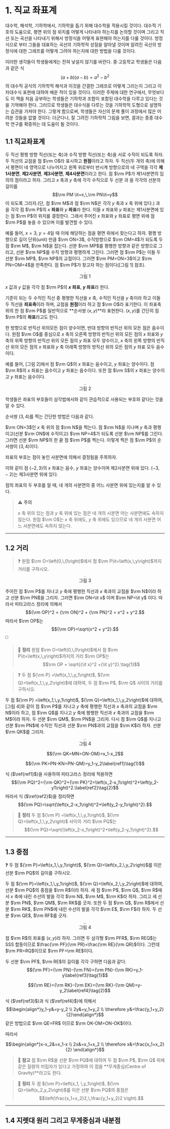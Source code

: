 # 1. 직교 좌표계

대수학, 해석학, 기하학에서, 기하학을 돕기 위해 대수학을 적용시킬 것이다. 대수적 기호의 도움으로, 평면 위의 점 위치를 어떻게 나타내야 하는지를 논의할 것이며 그리고 직선 또는 곡선을 나타내기 위해서 방정식을 어떻게 표현해야 하는지를 다룰 것이다. 방정식으로 부터 그들을 대표하는 곡선의 기하학적 성질을 알아낼 것이며 알려진 곡선의 방정식에 대한 그래프를 어떻게 그려야 하는지에 대한 방법을 다룰 것이다.

이러한 생각들이 학생들에게는 전혀 낯설지 않기를 바란다. 중·고등학교 학생들은 다음과 같은 식
$$\left(a+b\right)\left(a-b\right)=a^2-b^2$$
의 대수적 공식의 기하학적 해석과 이것을 간결한 그래프로 어떻게 그리는지 그리고 이차대수식 표현에 대하여 배운 적이 있을 것이다. 이러한 주제에 대한 연구에서, 무엇보다도 이 책을 처음 공부하는 학생들은 기하학과 조합이 포함된 대수학을 다루고 있다는 것을 기억해야 한다. 그러므로 학생들은 대수식을 다루는 것을 기하학적 도형으로 설명하는 습관을 가져야 한다. 그렇게 함으로써, 학생들은 자신의 문제 풀이 과정에서 많은 어려운 것들을 없앨 것이다. 더군다나, 잘 그려진 기하학적 그림을 보면, 결과는 종종 대수학 연구를 확증하는 데 도움이 될 것이다.

## 1.1 직교좌표계

두 직선 평행 방향 직선(또는 축)과 수직 방향 직선(또는 축)을 서로 수직이 되도록 하자. 두 직선의 교점을 점 $\rm O$라 표시하고 **원점**이라고 하자. 두 직선(두 개의 축)에 의해서 평면이 네 영역으로 나누어지고 왼쪽 위로부터 반시계 방향으로의 네 구역을 각각 **제1사분면**, **제2사분면**, **제3사분면**, **제4사분면**이라고 한다. 점 $\rm P$가 제1사분면의 임의의 점이라고 하자. 그리고 $x$ 축과 $y$ 축에 각각 수직으로 두 선분 과 을 각각의 선분의 길이를
$$\rm PM \it=x,\,\rm PN\it=y$$
이 되도록 그리자.(단, 점 $\rm M$과 점 $\rm N$은 각각 $y$ 축과 $x$ 축 위에 있다.) 과 을 각각 점 $\rm P$의 $x$ **좌표**와 $y$ **좌표**라 한다. 이들 $x$ 좌표와 $y$ 좌표는 제1사분면에 있는 점 $\rm P$의 위치를 결정한다. 그래서 주어진 $x$ 좌표와 $y$ 좌표로 평면 위에 점 $\rm P$를 놓을 수 있으며 이를 발견할 수 있다.

예를 들어, $x=3$, $y=4$일 때 이에 해당하는 점을 평면 위에서 찾는다고 하자. 평행 방향으로 길이 단위(unit) 만큼 $\rm ON=3$, 수직방향으로 $\rm OM=4$가 되도록 두 점 $\rm M$, $\rm N$을 잡는다. 선분 $\rm MP$를 평행한 방향과 같은 방향으로 그리고, 선분 $\rm NP$를 수직 방향과 평행하게 그린다. 그러면 점 $\rm P$는 이들 두 선분 $\rm MP$, $\rm NP$의 교점이다. 그러면 $\rm PM=ON=3$이고 $\rm PN=OM=4$을 만족한다. 점 $\rm P$가 찾고자 하는 점이다([그림 1] 참조).

<center><img src="./images/fig1-1.png" alt="fig1-1" style="zoom:13%;"/><figcaption>그림 1</figcaption></center>

$x$ 값과 $y$ 값을 각각 점 $\rm P$의 **$x$ 좌표**, **$y$​​ 좌표**라 한다.

기준이 되는 두 수직인 직선 중 평행한 직선을 $x$ 축, 수직인 직선을 $y$ 축이라 하고 이들 두 직선을 **좌표축**이라 하며, 교점을 **원점**이라 하고 점 $\rm O$라 표기한다. 이 좌표축 위의 한 점 $\rm P$를 일반적으로 **순서쌍 $\left(x,\,y\right)$​**라 표현한다. $\left(x,\,y\right)$를 간단히 점 $\rm P$의 **좌표**라고도 한다.

한 방향으로 반직선 위의모든 점이 양수이면, 반대 방향의 반직선 위의 모든 점은 음수이다. 원점 $\rm O$를 중심으로 $x$ 축의 오른쪽 방향의 반직선 위의 모든 점의 $x$ 좌표와 $y$ 축의 위쪽 방향의 반직선 위의 모든 점의 $y$ 좌표 모두 양수이고, $x$ 축의 왼쪽 방향의 반직선 위의 모든 점의 $x$ 좌표와 $y$ 축 아래쪽 방향의 방직선 위의 모든 점의 $y$ 좌표 모두 음수이다.

예를 들어, [그림 2]에서 점 $\rm Q$의 $x$ 좌표는 음수이고, $y$​ 좌표는 양수이다. 점 $\rm R$의 $x$ 좌표는 음수이고 $y$ 좌표는 음수이다. 또한 점 $\rm S$의 $x$ 좌표는 양수이고 $y$​ 좌표는 음수이다.

<center><img src="./images/fig1-2.png" alt="fig1-2" style="zoom:13%;" /><figcaption>그림 2</figcaption></center>

학생들은 좌표의 부호들이 삼각법에서와 같이 관습적으로 사용되는 부호와 같다는 것을 알 수 있다.

순서쌍 $\left(3,\,4\right)$를 찍는 간단한 방법은 다음과 같다.

$\rm ON=3$인 $x$ 축 위의 점 $\rm N$을 찍는다. 점 $\rm N$을 지나며 $y$ 축과 평행이고(선분 $\rm ON$에 수직이고) $\rm NP=4$가 되도록 선분 $\rm NP$를 그린다. 그러면 선분 $\rm NP$의 한 끝 점 $\rm P$를 찍는다. 이렇게 찍은 점 $\rm P$의 순서쌍이 $\left(3,\,4\right)$이다.

좌표의 부호는 점이 놓인 사분면에 의해서 결정됨을 주목하자.

이와 같이 점 $\left(-2,\,3\right)$의 $x$ 좌표는 음수, $y$ 좌표는 양수이며 제2사분면 위에 있다. $\left(-3,\,-2\right)$는 제3사분면 위에 있다.

점의 좌표의 두 부호를 알 때, 네 개의 사분면의 중 어느 사분면 위에 있는지를 알 수 있다.

> :warning: **주의**
>
> $x$ 축 위의 있는 점과 $y$ 축 위에 있는 점은 네 개의 시분면 어는 사분면에도 속하지 않는다. 원점 $\rm O$는 $x$ 축 위에도, $y$ 축 위에도 있으므로 네 개의 사분면 어느 사분면에도 속하지 않는다.

---

## 1.2 거리

> :question: 원점 $\rm O=\left(0,\,0\right)$에서 점 $\rm P\it=\left(x,\,y\right)$까지 거리를 구하시오.

<center><img src="./images/fig1-3.png" alt="fig1-3" style="zoom:12%;" /><figcaption>그림 3</figcaption></center>

주어진 점 $\rm P$를 지나고 $y$ 축에 평행한 직선과 $x$ 축과의 교점을 $\rm N$이라 하고 선분 $\rm PN$을 그리자. 그러면 $\rm ON=\it x$ 이며 $\rm NP=\it y$ 이다. 따라서 피타고라스 정리에 의해서
$${\rm OP}^2 = {\rm ON}^2 + {\rm PN}^2 = x^2 + y^2.$$
따라서 $\rm OP$는
$${\rm OP}=\sqrt{x^2 + y^2}.$$
:white_medium_square:

> :thought_balloon: **정리** ​​원점 $\rm O=\left(0,\,0\right)$에서 점 $\rm P\it=\left(x,\,y\right)$까지의 거리 $\rm OP$는  
> $$\rm OP = \sqrt{{\it x}^2 +{\it y}^2}.\tag{1}$$

> :question: 두 점 ${\rm P} =\left(x_1,\,y_1\right)$, ${\rm Q}=\left(x_1,\,y_2\right)$에 대하여, 두 점 $\rm P$, $\rm Q$ 사이의 거리를 구하시오.

두 점 ${\rm P} =\left(x_1,\,y_1\right)$, ${\rm Q}=\left(x_1,\,y_2\right)$에 대하여, [그림 4]와 같이 점 $\rm P$를 지나고 $y$ 축에 평행한 직선과 $x$ 축과의 교점을 $\rm N$이라 하고, 점 $\rm Q$를 지나고 $y$ 축에 평행한 직선과 $x$ 축과의 교점을 $\rm M$이라 하자. 두 선분 $\rm QM$, $\rm PN$을 그리자. 다시 점 $\rm Q$를 지나고 선분 $\rm PN$에 수직인 직선과 선분 $\rm PN$과의 교점을 $\rm K$라 하자. 선분 $\rm QK$를 그리자.

<center><img src="./images/fig1-4.png" alt="fig1-4" style="zoom:15%;" /><figcaption>그림 4</figcaption></center>

$${\rm QK=MN=ON-OM}=x_1-x_2$$

$${\rm PK=PN-KN=PN-QM}=y_1-y_2\label{ref1}\tag{1}$$

식 ($\ref{ref1}$)을 사용하여 피타고라스 정리에 적용하면
$${\rm PQ}^2={\rm QK}^2+{\rm PK}^2=\left(x_2-x_1\right)^2+\left(y_2-y1\right)^2.\label{ref2}\tag{2}$$
따라서 식 ($\ref{ref2}$)을 정리하면
$${\rm PQ}=\sqrt{\left(x_2-x_1\right)^2+\left(y_2-y_1\right)^2}.$$

> :thought_balloon: **정리** 두 점 ${\rm P} =\left(x_1,\,y_1\right)$, ${\rm Q}=\left(x_1,\,y_2\right)$ 사이의 거리 $\rm PQ$는
> $${\rm PQ}=\sqrt{\left(x_2-x_1\right)^2+\left(y_2-y_1\right)^2}.$$

---

## 1.3 중점

:question: 두 점 ${\rm P}=\left(x_1,\,y_1\right)$, ${\rm Q}=\left(x_2,\,y_2\right)$를 이은 선분 $\rm PQ$의 길이를 구하시오.

두 점 ${\rm P}=\left(x_1,\,y_1\right)$, ${\rm Q}=\left(x_2,\,y_2\right)$에 대하여, 선분 $\rm PQ$의 중점을 $\rm R$이라 하자. 세 점 $\rm P$, $\rm Q$, $\rm R$에서 $x$ 축에 내린 수선의 발을 각각 $\rm N$, $\rm M$, $\rm K$라 하자. 그리고 세 선분 $\rm PN$, $\rm QM$, $\rm RK$를 긋자. 또한 두 점 $\rm Q$, $\rm R$에서 선분 $\rm RK$, $\rm PN$에 내린 수선의 발을 각각 $\rm E$, $\rm F$라 하자. 두 선분 $\rm QE$, $\rm RF$를 긋자.

<center><img src="./images/fig1-5.png" alt="fig1-5" style="zoom:15%;" /><figcaption>그림 4</figcaption></center>

점 $\rm R$의 좌표를 $\left(x,\,y\right)$라 하자. 그러면 두 삼각형 $\rm PFR$, $\rm REQ$는 SSS 합동이므로 $\frac{\rm PF}{\rm PR}=\frac{\rm RE}{\rm QR}$이다. 그런데 $\rm PR=RQ$이므로 $\rm PF=\rm RE$이다.

두 선분 $\rm PF$, $\rm RE$의 길이를 각각 구하면 다음과 같다.
$${\rm PF}={\rm PN}-{\rm FN}={\rm PN}-{\rm RK}=y_1-y\label{ref3}\tag{1}$$

$${\rm RE}={\rm RK}-{\rm EK}={\rm RK}-{\rm QM}=y-y_2\label{ref4}\tag{2}$$

식 ($\ref{ref3}$)과 식 ($\ref{ref4}$)에 의해서
$$\begin{align*}y_1-y&=y-y_2 \\ 2y&=y_1+y_2 \\ \therefore y&=\frac{y_1+y_2}{2}\end{align*}$$
같은 방법으로 $\rm QE=FR$ 이므로 $\rm OK-OM=ON-OK$이다.

따라서

$$\begin{align*}x-x_2&=x_1-x \\ 2x&=x_1+x_2 \\ \therefore x&=\frac{x_1+x_2}{2} \end{align*}$$

> :memo: **참고** 점 $\rm R$을 선분 $\rm PQ$에 대하여 두 점 $\rm P$, $\rm Q$​ 위에 같은 질량의 미립자가 있다고 가정하여 이 점을 **무게중심(Centre of Gravity)**라고도 한다.

> :thought_balloon: **정리** 두 점 ${\rm P}=\left(x_1, \,y_1\right)$​, ${\rm Q}=\left(x_2,y_2\right)$를 이은 선분 $\rm PQ$의 중점은
> $$\left(\frac{x_1+x_2}2,\,\frac{y_1+y_2}2 \right).$$

---

## 1.4 지렛대 원리 그리고 무게중심과 내분점
